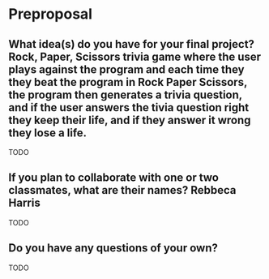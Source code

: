 # Preproposal

## What idea(s) do you have for your final project? Rock, Paper, Scissors trivia game where the user plays against the program and each time they they beat the program in Rock Paper Scissors, the program then generates a trivia question, and if the user answers the tivia question right they keep their life, and if they answer it wrong they lose a life. 
TODO

## If you plan to collaborate with one or two classmates, what are their names? Rebbeca Harris

TODO

## Do you have any questions of your own?

TODO
